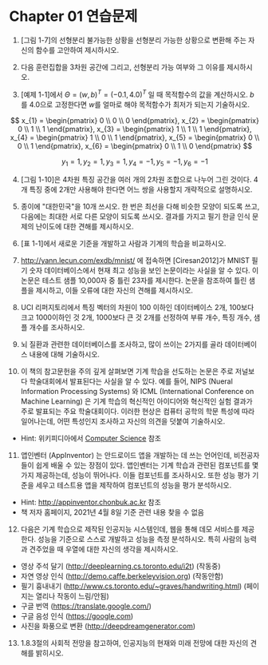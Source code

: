 # Chapter 01 연습문제

1. [그림 1-7]의 선형분리 불가능한 상황을 선형분리 가능한 상황으로 변환해 주는 자신의 함수를 고안하여 제시하시오.

2. 다음 훈련집합을 3차원 공간에 그리고, 선형분리 가능 여부와 그 이유를 제시하시오.

3. [예제 1-1]에서 $\Theta=(w,b)^{T}=(-0.1,4.0)^{T}$ 일 때 목적함수의 값을 계산하시오. $b$를 4.0으로 고정한다면 $w$를 얼마로 해야 목적함수가 최저가 되는지 기술하시오.

$$
x_{1} = 
\begin{pmatrix}
0 \\ 0 \\ 0
\end{pmatrix}, 
x_{2} = 
\begin{pmatrix}
0 \\ 1 \\ 1
\end{pmatrix}, 
x_{3} = 
\begin{pmatrix}
1 \\ 1 \\ 1 
\end{pmatrix}, 
x_{4} = 
\begin{pmatrix}
1 \\ 0 \\ 1
\end{pmatrix}, 
x_{5} = 
\begin{pmatrix}
0 \\ 0 \\ 1
\end{pmatrix}, 
x_{6} = 
\begin{pmatrix}
0 \\ 1 \\ 0
\end{pmatrix}
$$

$$
y_{1} = 1, y_{2} = 1, y_{3} = 1, y_{4} = -1, y_{5} = -1, y_{6} = -1
$$

4. [그림 1-10]은 4차원 특징 공간을 여러 개의 2차원 조합으로 나누어 그린 것이다. 4개 특징 중에 2개만 사용해야 한다면 어느 쌍을 사용할지 개략적으로 설명하시오.

5. 종이에 "대한민국"을 10개 쓰시오. 한 번은 최선을 다해 비슷한 모양이 되도록 쓰고, 다음에는 최대한 서로 다른 모양이 되도록 쓰시오. 결과를 가지고 필기 한글 인식 문제의 난이도에 대한 견해를 제시하시오.

6. [표 1-1]에서 새로운 기준을 개발하고 사람과 기계의 학습을 비교하시오.

7. <a href="http://yann.lecun.com/exdb/mnist/">http://yann.lecun.com/exdb/mnist/</a> 에 접속하면 [Ciresan2012]가 MNIST 필기 숫자 데이터베이스에서 현재 최고 성능을 보인 논문이라는 사실을 알 수 있다. 이 논문은 테스트 샘플 10,000자 중 틀린 23자를 제시한다. 논문을 참조하여 틀린 샘플을 제시하고, 이들 오류에 대한 자신의 견해를 제시하시오.

8. UCI 리퍼지토리에서 특징 벡터의 차원이 100 이하인 데이터베이스 2개, 100보다 크고 1000이하인 것 2개, 1000보다 큰 것 2개를 선정하여 부류 개수, 특징 개수, 샘플 개수를 조사하시오.

9. 뇌 질환과 관련한 데이터베이스를 조사하고, 많이 쓰이는 2가지를 골라 데이터베이스 내용에 대해 기술하시오.

10. 이 책의 참고문헌을 주의 깊게 살펴보면 기계 학습을 선도하는 논문은 주로 저널보다 학술대회에서 발표된다는 사실을 알 수 있다. 예를 들어, NIPS (Nueral Information Processing Systems) 와 ICML (International Conference on Machine Learning) 은 기계 학습의 혁신적인 아이디어와 혁신적인 실험 결과가 주로 발표되는 주요 학술대회이다. 이러한 현상은 컴퓨터 공학의 학문 특성에 따라 일어나는데, 어떤 특성인지 조사하고 자신의 의견을 덧붙여 기술하시오.
- Hint: 위키피디아에서 <a href="https://en.wikipedia.org/wiki/Computer_science">Computer Science</a> 참조

11.  앱인벤터 (AppInventor) 는 안드로이드 앱을 개발하는 데 쓰는 언어인데, 비전공자들이 쉽게 배울 수 있는 장점이 있다. 앱인벤터는 기계 학습과 관련된 컴포넌트를 몇 가지 제공하는데, 성능이 뛰어나다. 이들 컴포넌트를 조사하시오. 또한 성능 평가 기준을 세우고 테스트용 앱을 제작하여 컴포넌트의 성능을 평가 분석하시오.
- Hint: <a href="http://appinventor.chonbuk.ac.kr">http://appinventor.chonbuk.ac.kr</a> 참조
- 책 저자 홈페이지, 2021년 4월 8일 기준 관련 내용 찾을 수 없음

12.  다음은 기계 학습으로 제작된 인공지능 시스템인데, 웹을 통해 데모 서비스를 제공한다. 성능을 기준으로 스스로 개발하고 성능을 측정 분석하시오. 특히 사람의 능력과 견주었을 때 우열에 대한 자신의 생각을 제시하시오.
- 영상 주석 달기 (<a href="http://deeplearning.cs.toronto.edu/i2t">http://deeplearning.cs.toronto.edu/i2t</a>) (작동중)
- 자연 영상 인식 (<a href="http://demo.caffe.berkeleyvision.org">http://demo.caffe.berkeleyvision.org</a>) (작동안함)
- 필기 흉내내기 (<a href="http://www.cs.toronto.edu/~graves/handwriting.html">http://www.cs.toronto.edu/~graves/handwriting.html</a>) (페이지는 열리나 작동이 느림/안됨)
- 구글 번역 (<a href="https://translate.google.com/">https://translate.google.com/</a>)
- 구글 음성 인식 (<a href="https://google.com">https://google.com</a>)
- 사진을 화풍으로 변환 (<a href="http://deepdreamgenerator.com">http://deepdreamgenerator.com</a>)

13. 1.8.3절의 사회적 전망을 참고하여, 인공지능의 현재와 미래 전망에 대한 자신의 견해를 밝히시오.